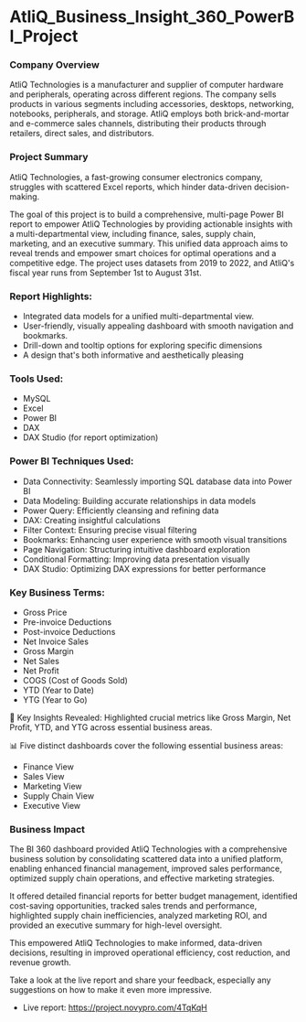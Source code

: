 # AtliQ_Business_Insight_360_PowerBI_Project

### Company Overview
AtliQ Technologies is a manufacturer and supplier of computer hardware and peripherals, operating across different regions. The company sells products in various segments including accessories, desktops, networking, notebooks, peripherals, and storage. AtliQ employs both brick-and-mortar and e-commerce sales channels, distributing their products through retailers, direct sales, and distributors.

### Project Summary
AtliQ Technologies, a fast-growing consumer electronics company, struggles with scattered Excel reports, which hinder data-driven decision-making.

The goal of this project is to build a comprehensive, multi-page Power BI report to empower AtliQ Technologies by providing actionable insights with a multi-departmental view, including finance, sales, supply chain, marketing, and an executive summary. This unified data approach aims to reveal trends and empower smart choices for optimal operations and a competitive edge. The project uses datasets from 2019 to 2022, and AtliQ's fiscal year runs from September 1st to August 31st.

### Report Highlights:
- Integrated data models for a unified multi-departmental view.
- User-friendly, visually appealing dashboard with smooth navigation and bookmarks.
- Drill-down and tooltip options for exploring specific dimensions 
- A design that's both informative and aesthetically pleasing 

### Tools Used:
- MySQL
- Excel
- Power BI
- DAX
- DAX Studio (for report optimization)

### Power BI Techniques Used:
- Data Connectivity: Seamlessly importing SQL database data into Power BI
- Data Modeling: Building accurate relationships in data models
- Power Query: Efficiently cleansing and refining data
- DAX: Creating insightful calculations
- Filter Context: Ensuring precise visual filtering
- Bookmarks: Enhancing user experience with smooth visual transitions
- Page Navigation: Structuring intuitive dashboard exploration
- Conditional Formatting: Improving data presentation visually
- DAX Studio: Optimizing DAX expressions for better performance

### Key Business Terms:
- Gross Price
- Pre-invoice Deductions
- Post-invoice Deductions
- Net Invoice Sales
- Gross Margin
- Net Sales
- Net Profit
- COGS (Cost of Goods Sold)
- YTD (Year to Date)
- YTG (Year to Go)

🔑 Key Insights Revealed: Highlighted crucial metrics like Gross Margin, Net Profit, YTD, and YTG across essential business areas.

📊 Five distinct dashboards cover the following essential business areas:
- Finance View
- Sales View
- Marketing View
- Supply Chain View
- Executive View
 
### Business Impact
The BI 360 dashboard provided AtliQ Technologies with a comprehensive business solution by consolidating scattered data into a unified platform, enabling enhanced financial management, improved sales performance, optimized supply chain operations, and effective marketing strategies.

It offered detailed financial reports for better budget management, identified cost-saving opportunities, tracked sales trends and performance, highlighted supply chain inefficiencies, analyzed marketing ROI, and provided an executive summary for high-level oversight.

This empowered AtliQ Technologies to make informed, data-driven decisions, resulting in improved operational efficiency, cost reduction, and revenue growth.

Take a look at the live report and share your feedback, especially any suggestions on how to make it even more impressive.
- Live report: https://project.novypro.com/4TqKqH
